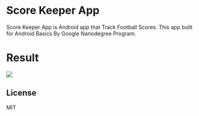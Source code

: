 # Score Keeper App

Score Keeper App is Android app that Track Football Scores. This app bulit for Android Basics By Google Nanodegree Program.

# Result
![](screenshot.gif)


License
---

MIT


